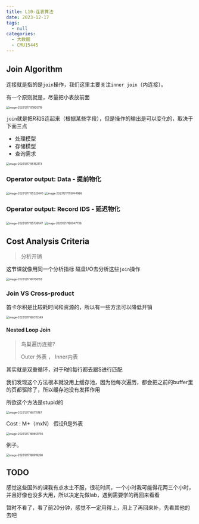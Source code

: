 ```yaml
---
title: L10-连表算法
date: 2023-12-17
tags: 
  - null
categories: 
  - 大数据
  - CMU15445
---
```


## Join  Algorithm

连接就是指的是`join`操作，我们这里主要关注`inner join`（内连接）。

有一个原则就是，尽量把小表放前面

<img src="https://typora-1309665611.cos.ap-nanjing.myqcloud.com/typora/image-20231217151805719.png" alt="image-20231217151805719" style="zoom:50%;" />



`join`就是把R和S连起来（根据某些字段），但是操作的输出是可以变化的，取决于下面三点

- 处理模型
- 存储模型
- 查询需求

<img src="https://typora-1309665611.cos.ap-nanjing.myqcloud.com/typora/image-20231217155152173.png" alt="image-20231217155152173" style="zoom: 50%;" />

### Operator output: Data  -   提前物化

<img src="https://typora-1309665611.cos.ap-nanjing.myqcloud.com/typora/image-20231217155225640.png" alt="image-20231217155225640" style="zoom:50%;" />

<img src="https://typora-1309665611.cos.ap-nanjing.myqcloud.com/typora/image-20231217155944966.png" alt="image-20231217155944966" style="zoom:50%;" />

### Operator output: Record IDS -   延迟物化

<img src="https://typora-1309665611.cos.ap-nanjing.myqcloud.com/typora/image-20231217155736547.png" alt="image-20231217155736547" style="zoom:50%;" />

<img src="https://typora-1309665611.cos.ap-nanjing.myqcloud.com/typora/image-20231217160047738.png" alt="image-20231217160047738" style="zoom:50%;" />

## Cost Analysis  Criteria

> 分析开销

这节课就像用同一个分析指标 磁盘I/O去分析这些`join`操作

<img src="https://typora-1309665611.cos.ap-nanjing.myqcloud.com/typora/image-20231217160156155.png" alt="image-20231217160156155" style="zoom:50%;" />

### Join VS  Cross-product

笛卡尔积是比较耗时间和资源的，所以有一些方法可以降低开销

<img src="https://typora-1309665611.cos.ap-nanjing.myqcloud.com/typora/image-20231217160315349.png" alt="image-20231217160315349" style="zoom:50%;" />

#### Nested  Loop   Join

> 鸟巢遍历连接?  
>
> Outer 外表  ，   Inner内表

其实就是双重循环，对于R的每行都去跟S进行匹配

我们发现这个方法根本就没用上缓存池，因为他每次遍历，都会把之前的buffer里的页都驱除了，所以缓存池没有发挥作用

所欲这个方法是stupid的

<img src="https://typora-1309665611.cos.ap-nanjing.myqcloud.com/typora/image-20231217160715167.png" alt="image-20231217160715167" style="zoom:50%;" />

Cost : M+（mxN）  假设R是外表

<img src="https://typora-1309665611.cos.ap-nanjing.myqcloud.com/typora/image-20231217160659755.png" alt="image-20231217160659755" style="zoom:50%;" />

例子。

<img src="https://typora-1309665611.cos.ap-nanjing.myqcloud.com/typora/image-20231217160919298.png" alt="image-20231217160919298" style="zoom:50%;" />

## TODO

感觉这些国外的课我有点水土不服，很花时间，一个小时我可能得花两三个小时，并且好像也没多大用，所以决定先做lab，遇到需要学的再回来看看

暂时不看了，看了前20分钟，感觉不一定用得上，用上了再回来补，先看其他的去吧
